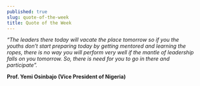 ```yaml
---
published: true
slug: quote-of-the-week
title: Quote of the Week
---
```

_“The leaders there today will vacate the place tomorrow so if you the youths don’t start preparing today by getting mentored and learning the ropes, there is no way you will perform very well if the mantle of leadership falls on you tomorrow. So, there is need for you to go in there and participate”._

   **Prof. Yemi Osinbajo (Vice President of Nigeria)**
